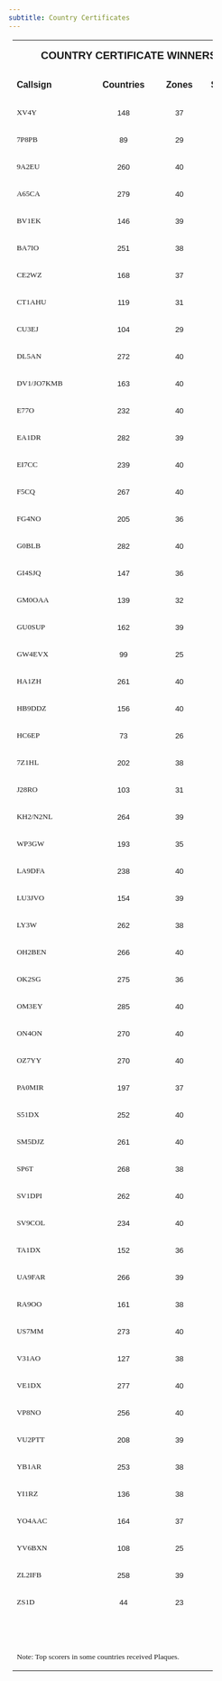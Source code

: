 ```yaml
---
subtitle: Country Certificates
---
```



<table class="MsoNormalTable" border="0" cellspacing="0" cellpadding="0" width="354" style="width: 265.8pt; border-collapse: collapse; margin-left: 5.4pt" id="table1">
	<tr style="height: .25in">
		<td width="354" nowrap colspan="4" style="width:265.8pt;padding:0in 5.4pt 0in 5.4pt;
  height:.25in">
		<p class="MsoNormal" align="center" style="text-align:center"><b>
		<span style="font-size:14.0pt;font-family:Arial">COUNTRY CERTIFICATE
		WINNERS</span></b></td>
	</tr>
	<tr style="height: 15.75pt">
		<td width="123" nowrap valign="bottom" style="width:92.35pt;padding:0in 5.4pt 0in 5.4pt;
  height:15.75pt">
		<p class="MsoNormal"><b><span style="font-family:Arial">Callsign</span></b></td>
		<td width="104" nowrap valign="bottom" style="width:77.9pt;padding:0in 5.4pt 0in 5.4pt;
  height:15.75pt">
		<p class="MsoNormal" align="center" style="text-align:center"><b>
		<span style="font-family:Arial">Countries</span></b></td>
		<td width="66" nowrap valign="bottom" style="width:49.15pt;padding:0in 5.4pt 0in 5.4pt;
  height:15.75pt">
		<p class="MsoNormal" align="center" style="text-align:center"><b>
		<span style="font-family:Arial">Zones</span></b></td>
		<td width="62" nowrap valign="bottom" style="width:46.4pt;padding:0in 5.4pt 0in 5.4pt;
  height:15.75pt">
		<p class="MsoNormal" align="center" style="text-align:center"><b>
		<span style="font-family:Arial">Score</span></b></td>
	</tr>
	<tr style="height: 12.75pt">
		<td width="123" nowrap valign="bottom" style="width:92.35pt;padding:0in 5.4pt 0in 5.4pt;
  height:12.75pt">
		<p class="MsoNormal">
		<span style="font-size: 10.0pt; font-family: Verdana">XV4Y</span></td>
		<td width="104" nowrap valign="bottom" style="width:77.9pt;padding:0in 5.4pt 0in 5.4pt;
  height:12.75pt">
		<p class="MsoNormal" align="center" style="text-align:center">
		<span style="font-size:10.0pt;font-family:Arial">148</span></td>
		<td width="66" nowrap valign="bottom" style="width:49.15pt;padding:0in 5.4pt 0in 5.4pt;
  height:12.75pt">
		<p class="MsoNormal" align="center" style="text-align:center">
		<span style="font-size:10.0pt;font-family:Arial">37</span></td>
		<td width="62" nowrap valign="bottom" style="width:46.4pt;padding:0in 5.4pt 0in 5.4pt;
  height:12.75pt">
		<p class="MsoNormal" align="center" style="text-align:center">
		<span style="font-size:10.0pt;font-family:Arial">185</span></td>
	</tr>
	<tr style="height: 12.75pt">
		<td width="123" nowrap valign="bottom" style="width:92.35pt;padding:0in 5.4pt 0in 5.4pt;
  height:12.75pt">
		<p class="MsoNormal">
		<span style="font-size: 10.0pt; font-family: Verdana">7P8PB</span></td>
		<td width="104" nowrap valign="bottom" style="width:77.9pt;padding:0in 5.4pt 0in 5.4pt;
  height:12.75pt">
		<p class="MsoNormal" align="center" style="text-align:center">
		<span style="font-size:10.0pt;font-family:Arial">89</span></td>
		<td width="66" nowrap valign="bottom" style="width:49.15pt;padding:0in 5.4pt 0in 5.4pt;
  height:12.75pt">
		<p class="MsoNormal" align="center" style="text-align:center">
		<span style="font-size:10.0pt;font-family:Arial">29</span></td>
		<td width="62" nowrap valign="bottom" style="width:46.4pt;padding:0in 5.4pt 0in 5.4pt;
  height:12.75pt">
		<p class="MsoNormal" align="center" style="text-align:center">
		<span style="font-size:10.0pt;font-family:Arial">118</span></td>
	</tr>
	<tr style="height: 12.75pt">
		<td width="123" nowrap valign="bottom" style="width:92.35pt;padding:0in 5.4pt 0in 5.4pt;
  height:12.75pt">
		<p class="MsoNormal">
		<span style="font-size: 10.0pt; font-family: Verdana">9A2EU</span></td>
		<td width="104" nowrap valign="bottom" style="width:77.9pt;padding:0in 5.4pt 0in 5.4pt;
  height:12.75pt">
		<p class="MsoNormal" align="center" style="text-align:center">
		<span style="font-size:10.0pt;font-family:Arial">260</span></td>
		<td width="66" nowrap valign="bottom" style="width:49.15pt;padding:0in 5.4pt 0in 5.4pt;
  height:12.75pt">
		<p class="MsoNormal" align="center" style="text-align:center">
		<span style="font-size:10.0pt;font-family:Arial">40</span></td>
		<td width="62" nowrap valign="bottom" style="width:46.4pt;padding:0in 5.4pt 0in 5.4pt;
  height:12.75pt">
		<p class="MsoNormal" align="center" style="text-align:center">
		<span style="font-size:10.0pt;font-family:Arial">300</span></td>
	</tr>
	<tr style="height: 12.75pt">
		<td width="123" nowrap valign="bottom" style="width:92.35pt;padding:0in 5.4pt 0in 5.4pt;
  height:12.75pt">
		<p class="MsoNormal">
		<span style="font-size: 10.0pt; font-family: Verdana">A65CA</span></td>
		<td width="104" nowrap valign="bottom" style="width:77.9pt;padding:0in 5.4pt 0in 5.4pt;
  height:12.75pt">
		<p class="MsoNormal" align="center" style="text-align:center">
		<span style="font-size:10.0pt;font-family:Arial">279</span></td>
		<td width="66" nowrap valign="bottom" style="width:49.15pt;padding:0in 5.4pt 0in 5.4pt;
  height:12.75pt">
		<p class="MsoNormal" align="center" style="text-align:center">
		<span style="font-size:10.0pt;font-family:Arial">40</span></td>
		<td width="62" nowrap valign="bottom" style="width:46.4pt;padding:0in 5.4pt 0in 5.4pt;
  height:12.75pt">
		<p class="MsoNormal" align="center" style="text-align:center">
		<span style="font-size:10.0pt;font-family:Arial">319</span></td>
	</tr>
	<tr style="height: 12.75pt">
		<td width="123" nowrap valign="bottom" style="width:92.35pt;padding:0in 5.4pt 0in 5.4pt;
  height:12.75pt">
		<p class="MsoNormal">
		<span style="font-size: 10.0pt; font-family: Verdana">BV1EK</span></td>
		<td width="104" nowrap valign="bottom" style="width:77.9pt;padding:0in 5.4pt 0in 5.4pt;
  height:12.75pt">
		<p class="MsoNormal" align="center" style="text-align:center">
		<span style="font-size:10.0pt;font-family:Arial">146</span></td>
		<td width="66" nowrap valign="bottom" style="width:49.15pt;padding:0in 5.4pt 0in 5.4pt;
  height:12.75pt">
		<p class="MsoNormal" align="center" style="text-align:center">
		<span style="font-size:10.0pt;font-family:Arial">39</span></td>
		<td width="62" nowrap valign="bottom" style="width:46.4pt;padding:0in 5.4pt 0in 5.4pt;
  height:12.75pt">
		<p class="MsoNormal" align="center" style="text-align:center">
		<span style="font-size:10.0pt;font-family:Arial">185</span></td>
	</tr>
	<tr style="height: 12.75pt">
		<td width="123" nowrap valign="bottom" style="width:92.35pt;padding:0in 5.4pt 0in 5.4pt;
  height:12.75pt">
		<p class="MsoNormal">
		<span style="font-size: 10.0pt; font-family: Verdana">BA7IO</span></td>
		<td width="104" nowrap valign="bottom" style="width:77.9pt;padding:0in 5.4pt 0in 5.4pt;
  height:12.75pt">
		<p class="MsoNormal" align="center" style="text-align:center">
		<span style="font-size:10.0pt;font-family:Arial">251</span></td>
		<td width="66" nowrap valign="bottom" style="width:49.15pt;padding:0in 5.4pt 0in 5.4pt;
  height:12.75pt">
		<p class="MsoNormal" align="center" style="text-align:center">
		<span style="font-size:10.0pt;font-family:Arial">38</span></td>
		<td width="62" nowrap valign="bottom" style="width:46.4pt;padding:0in 5.4pt 0in 5.4pt;
  height:12.75pt">
		<p class="MsoNormal" align="center" style="text-align:center">
		<span style="font-size:10.0pt;font-family:Arial">289</span></td>
	</tr>
	<tr style="height: 12.75pt">
		<td width="123" nowrap valign="bottom" style="width:92.35pt;padding:0in 5.4pt 0in 5.4pt;
  height:12.75pt">
		<p class="MsoNormal">
		<span style="font-size: 10.0pt; font-family: Verdana">CE2WZ</span></td>
		<td width="104" nowrap valign="bottom" style="width:77.9pt;padding:0in 5.4pt 0in 5.4pt;
  height:12.75pt">
		<p class="MsoNormal" align="center" style="text-align:center">
		<span style="font-size:10.0pt;font-family:Arial">168</span></td>
		<td width="66" nowrap valign="bottom" style="width:49.15pt;padding:0in 5.4pt 0in 5.4pt;
  height:12.75pt">
		<p class="MsoNormal" align="center" style="text-align:center">
		<span style="font-size:10.0pt;font-family:Arial">37</span></td>
		<td width="62" nowrap valign="bottom" style="width:46.4pt;padding:0in 5.4pt 0in 5.4pt;
  height:12.75pt">
		<p class="MsoNormal" align="center" style="text-align:center">
		<span style="font-size:10.0pt;font-family:Arial">205</span></td>
	</tr>
	<tr style="height: 12.75pt">
		<td width="123" nowrap valign="bottom" style="width:92.35pt;padding:0in 5.4pt 0in 5.4pt;
  height:12.75pt">
		<p class="MsoNormal">
		<span style="font-size: 10.0pt; font-family: Verdana">CT1AHU</span></td>
		<td width="104" nowrap valign="bottom" style="width:77.9pt;padding:0in 5.4pt 0in 5.4pt;
  height:12.75pt">
		<p class="MsoNormal" align="center" style="text-align:center">
		<span style="font-size:10.0pt;font-family:Arial">119</span></td>
		<td width="66" nowrap valign="bottom" style="width:49.15pt;padding:0in 5.4pt 0in 5.4pt;
  height:12.75pt">
		<p class="MsoNormal" align="center" style="text-align:center">
		<span style="font-size:10.0pt;font-family:Arial">31</span></td>
		<td width="62" nowrap valign="bottom" style="width:46.4pt;padding:0in 5.4pt 0in 5.4pt;
  height:12.75pt">
		<p class="MsoNormal" align="center" style="text-align:center">
		<span style="font-size:10.0pt;font-family:Arial">150</span></td>
	</tr>
	<tr style="height: 12.75pt">
		<td width="123" nowrap valign="bottom" style="width:92.35pt;padding:0in 5.4pt 0in 5.4pt;
  height:12.75pt">
		<p class="MsoNormal">
		<span style="font-size: 10.0pt; font-family: Verdana">CU3EJ</span></td>
		<td width="104" nowrap valign="bottom" style="width:77.9pt;padding:0in 5.4pt 0in 5.4pt;
  height:12.75pt">
		<p class="MsoNormal" align="center" style="text-align:center">
		<span style="font-size:10.0pt;font-family:Arial">104</span></td>
		<td width="66" nowrap valign="bottom" style="width:49.15pt;padding:0in 5.4pt 0in 5.4pt;
  height:12.75pt">
		<p class="MsoNormal" align="center" style="text-align:center">
		<span style="font-size:10.0pt;font-family:Arial">29</span></td>
		<td width="62" nowrap valign="bottom" style="width:46.4pt;padding:0in 5.4pt 0in 5.4pt;
  height:12.75pt">
		<p class="MsoNormal" align="center" style="text-align:center">
		<span style="font-size:10.0pt;font-family:Arial">133</span></td>
	</tr>
	<tr style="height: 12.75pt">
		<td width="123" nowrap valign="bottom" style="width:92.35pt;padding:0in 5.4pt 0in 5.4pt;
  height:12.75pt">
		<p class="MsoNormal">
		<span style="font-size: 10.0pt; font-family: Verdana">DL5AN</span></td>
		<td width="104" nowrap valign="bottom" style="width:77.9pt;padding:0in 5.4pt 0in 5.4pt;
  height:12.75pt">
		<p class="MsoNormal" align="center" style="text-align:center">
		<span style="font-size:10.0pt;font-family:Arial">272</span></td>
		<td width="66" nowrap valign="bottom" style="width:49.15pt;padding:0in 5.4pt 0in 5.4pt;
  height:12.75pt">
		<p class="MsoNormal" align="center" style="text-align:center">
		<span style="font-size:10.0pt;font-family:Arial">40</span></td>
		<td width="62" nowrap valign="bottom" style="width:46.4pt;padding:0in 5.4pt 0in 5.4pt;
  height:12.75pt">
		<p class="MsoNormal" align="center" style="text-align:center">
		<span style="font-size:10.0pt;font-family:Arial">312</span></td>
	</tr>
	<tr style="height: 12.75pt">
		<td width="123" nowrap valign="bottom" style="width:92.35pt;padding:0in 5.4pt 0in 5.4pt;
  height:12.75pt">
		<p class="MsoNormal">
		<span style="font-size: 10.0pt; font-family: Verdana">DV1/JO7KMB</span></td>
		<td width="104" nowrap valign="bottom" style="width:77.9pt;padding:0in 5.4pt 0in 5.4pt;
  height:12.75pt">
		<p class="MsoNormal" align="center" style="text-align:center">
		<span style="font-size:10.0pt;font-family:Arial">163</span></td>
		<td width="66" nowrap valign="bottom" style="width:49.15pt;padding:0in 5.4pt 0in 5.4pt;
  height:12.75pt">
		<p class="MsoNormal" align="center" style="text-align:center">
		<span style="font-size:10.0pt;font-family:Arial">40</span></td>
		<td width="62" nowrap valign="bottom" style="width:46.4pt;padding:0in 5.4pt 0in 5.4pt;
  height:12.75pt">
		<p class="MsoNormal" align="center" style="text-align:center">
		<span style="font-size:10.0pt;font-family:Arial">203</span></td>
	</tr>
	<tr style="height: 12.75pt">
		<td width="123" nowrap valign="bottom" style="width:92.35pt;padding:0in 5.4pt 0in 5.4pt;
  height:12.75pt">
		<p class="MsoNormal">
		<span style="font-size: 10.0pt; font-family: Verdana">E77O</span></td>
		<td width="104" nowrap valign="bottom" style="width:77.9pt;padding:0in 5.4pt 0in 5.4pt;
  height:12.75pt">
		<p class="MsoNormal" align="center" style="text-align:center">
		<span style="font-size:10.0pt;font-family:Arial">232</span></td>
		<td width="66" nowrap valign="bottom" style="width:49.15pt;padding:0in 5.4pt 0in 5.4pt;
  height:12.75pt">
		<p class="MsoNormal" align="center" style="text-align:center">
		<span style="font-size:10.0pt;font-family:Arial">40</span></td>
		<td width="62" nowrap valign="bottom" style="width:46.4pt;padding:0in 5.4pt 0in 5.4pt;
  height:12.75pt">
		<p class="MsoNormal" align="center" style="text-align:center">
		<span style="font-size:10.0pt;font-family:Arial">272</span></td>
	</tr>
	<tr style="height: 12.75pt">
		<td width="123" nowrap valign="bottom" style="width:92.35pt;padding:0in 5.4pt 0in 5.4pt;
  height:12.75pt">
		<p class="MsoNormal">
		<span style="font-size: 10.0pt; font-family: Verdana">EA1DR</span></td>
		<td width="104" nowrap valign="bottom" style="width:77.9pt;padding:0in 5.4pt 0in 5.4pt;
  height:12.75pt">
		<p class="MsoNormal" align="center" style="text-align:center">
		<span style="font-size:10.0pt;font-family:Arial">282</span></td>
		<td width="66" nowrap valign="bottom" style="width:49.15pt;padding:0in 5.4pt 0in 5.4pt;
  height:12.75pt">
		<p class="MsoNormal" align="center" style="text-align:center">
		<span style="font-size:10.0pt;font-family:Arial">39</span></td>
		<td width="62" nowrap valign="bottom" style="width:46.4pt;padding:0in 5.4pt 0in 5.4pt;
  height:12.75pt">
		<p class="MsoNormal" align="center" style="text-align:center">
		<span style="font-size:10.0pt;font-family:Arial">321</span></td>
	</tr>
	<tr style="height: 12.75pt">
		<td width="123" nowrap valign="bottom" style="width:92.35pt;padding:0in 5.4pt 0in 5.4pt;
  height:12.75pt">
		<p class="MsoNormal">
		<span style="font-size: 10.0pt; font-family: Verdana">EI7CC</span></td>
		<td width="104" nowrap valign="bottom" style="width:77.9pt;padding:0in 5.4pt 0in 5.4pt;
  height:12.75pt">
		<p class="MsoNormal" align="center" style="text-align:center">
		<span style="font-size:10.0pt;font-family:Arial">239</span></td>
		<td width="66" nowrap valign="bottom" style="width:49.15pt;padding:0in 5.4pt 0in 5.4pt;
  height:12.75pt">
		<p class="MsoNormal" align="center" style="text-align:center">
		<span style="font-size:10.0pt;font-family:Arial">40</span></td>
		<td width="62" nowrap valign="bottom" style="width:46.4pt;padding:0in 5.4pt 0in 5.4pt;
  height:12.75pt">
		<p class="MsoNormal" align="center" style="text-align:center">
		<span style="font-size:10.0pt;font-family:Arial">279</span></td>
	</tr>
	<tr style="height: 12.75pt">
		<td width="123" nowrap valign="bottom" style="width:92.35pt;padding:0in 5.4pt 0in 5.4pt;
  height:12.75pt">
		<p class="MsoNormal">
		<span style="font-size: 10.0pt; font-family: Verdana">F5CQ</span></td>
		<td width="104" nowrap valign="bottom" style="width:77.9pt;padding:0in 5.4pt 0in 5.4pt;
  height:12.75pt">
		<p class="MsoNormal" align="center" style="text-align:center">
		<span style="font-size:10.0pt;font-family:Arial">267</span></td>
		<td width="66" nowrap valign="bottom" style="width:49.15pt;padding:0in 5.4pt 0in 5.4pt;
  height:12.75pt">
		<p class="MsoNormal" align="center" style="text-align:center">
		<span style="font-size:10.0pt;font-family:Arial">40</span></td>
		<td width="62" nowrap valign="bottom" style="width:46.4pt;padding:0in 5.4pt 0in 5.4pt;
  height:12.75pt">
		<p class="MsoNormal" align="center" style="text-align:center">
		<span style="font-size:10.0pt;font-family:Arial">307</span></td>
	</tr>
	<tr style="height: 12.75pt">
		<td width="123" nowrap valign="bottom" style="width:92.35pt;padding:0in 5.4pt 0in 5.4pt;
  height:12.75pt">
		<p class="MsoNormal">
		<span style="font-size: 10.0pt; font-family: Verdana">FG4NO</span></td>
		<td width="104" nowrap valign="bottom" style="width:77.9pt;padding:0in 5.4pt 0in 5.4pt;
  height:12.75pt">
		<p class="MsoNormal" align="center" style="text-align:center">
		<span style="font-size:10.0pt;font-family:Arial">205</span></td>
		<td width="66" nowrap valign="bottom" style="width:49.15pt;padding:0in 5.4pt 0in 5.4pt;
  height:12.75pt">
		<p class="MsoNormal" align="center" style="text-align:center">
		<span style="font-size:10.0pt;font-family:Arial">36</span></td>
		<td width="62" nowrap valign="bottom" style="width:46.4pt;padding:0in 5.4pt 0in 5.4pt;
  height:12.75pt">
		<p class="MsoNormal" align="center" style="text-align:center">
		<span style="font-size:10.0pt;font-family:Arial">241</span></td>
	</tr>
	<tr style="height: 12.75pt">
		<td width="123" nowrap valign="bottom" style="width:92.35pt;padding:0in 5.4pt 0in 5.4pt;
  height:12.75pt">
		<p class="MsoNormal">
		<span style="font-size: 10.0pt; font-family: Verdana">G0BLB</span></td>
		<td width="104" nowrap valign="bottom" style="width:77.9pt;padding:0in 5.4pt 0in 5.4pt;
  height:12.75pt">
		<p class="MsoNormal" align="center" style="text-align:center">
		<span style="font-size:10.0pt;font-family:Arial">282</span></td>
		<td width="66" nowrap valign="bottom" style="width:49.15pt;padding:0in 5.4pt 0in 5.4pt;
  height:12.75pt">
		<p class="MsoNormal" align="center" style="text-align:center">
		<span style="font-size:10.0pt;font-family:Arial">40</span></td>
		<td width="62" nowrap valign="bottom" style="width:46.4pt;padding:0in 5.4pt 0in 5.4pt;
  height:12.75pt">
		<p class="MsoNormal" align="center" style="text-align:center">
		<span style="font-size:10.0pt;font-family:Arial">322</span></td>
	</tr>
	<tr style="height: 12.75pt">
		<td width="123" nowrap valign="bottom" style="width:92.35pt;padding:0in 5.4pt 0in 5.4pt;
  height:12.75pt">
		<p class="MsoNormal">
		<span style="font-size: 10.0pt; font-family: Verdana">GI4SJQ</span></td>
		<td width="104" nowrap valign="bottom" style="width:77.9pt;padding:0in 5.4pt 0in 5.4pt;
  height:12.75pt">
		<p class="MsoNormal" align="center" style="text-align:center">
		<span style="font-size:10.0pt;font-family:Arial">147</span></td>
		<td width="66" nowrap valign="bottom" style="width:49.15pt;padding:0in 5.4pt 0in 5.4pt;
  height:12.75pt">
		<p class="MsoNormal" align="center" style="text-align:center">
		<span style="font-size:10.0pt;font-family:Arial">36</span></td>
		<td width="62" nowrap valign="bottom" style="width:46.4pt;padding:0in 5.4pt 0in 5.4pt;
  height:12.75pt">
		<p class="MsoNormal" align="center" style="text-align:center">
		<span style="font-size:10.0pt;font-family:Arial">183</span></td>
	</tr>
	<tr style="height: 12.75pt">
		<td width="123" nowrap valign="bottom" style="width:92.35pt;padding:0in 5.4pt 0in 5.4pt;
  height:12.75pt">
		<p class="MsoNormal">
		<span style="font-size: 10.0pt; font-family: Verdana">GM0OAA</span></td>
		<td width="104" nowrap valign="bottom" style="width:77.9pt;padding:0in 5.4pt 0in 5.4pt;
  height:12.75pt">
		<p class="MsoNormal" align="center" style="text-align:center">
		<span style="font-size:10.0pt;font-family:Arial">139</span></td>
		<td width="66" nowrap valign="bottom" style="width:49.15pt;padding:0in 5.4pt 0in 5.4pt;
  height:12.75pt">
		<p class="MsoNormal" align="center" style="text-align:center">
		<span style="font-size:10.0pt;font-family:Arial">32</span></td>
		<td width="62" nowrap valign="bottom" style="width:46.4pt;padding:0in 5.4pt 0in 5.4pt;
  height:12.75pt">
		<p class="MsoNormal" align="center" style="text-align:center">
		<span style="font-size:10.0pt;font-family:Arial">171</span></td>
	</tr>
	<tr style="height: 12.75pt">
		<td width="123" nowrap valign="bottom" style="width:92.35pt;padding:0in 5.4pt 0in 5.4pt;
  height:12.75pt">
		<p class="MsoNormal">
		<span style="font-size: 10.0pt; font-family: Verdana">GU0SUP</span></td>
		<td width="104" nowrap valign="bottom" style="width:77.9pt;padding:0in 5.4pt 0in 5.4pt;
  height:12.75pt">
		<p class="MsoNormal" align="center" style="text-align:center">
		<span style="font-size:10.0pt;font-family:Arial">162</span></td>
		<td width="66" nowrap valign="bottom" style="width:49.15pt;padding:0in 5.4pt 0in 5.4pt;
  height:12.75pt">
		<p class="MsoNormal" align="center" style="text-align:center">
		<span style="font-size:10.0pt;font-family:Arial">39</span></td>
		<td width="62" nowrap valign="bottom" style="width:46.4pt;padding:0in 5.4pt 0in 5.4pt;
  height:12.75pt">
		<p class="MsoNormal" align="center" style="text-align:center">
		<span style="font-size:10.0pt;font-family:Arial">201</span></td>
	</tr>
	<tr style="height: 12.75pt">
		<td width="123" nowrap valign="bottom" style="width:92.35pt;padding:0in 5.4pt 0in 5.4pt;
  height:12.75pt">
		<p class="MsoNormal">
		<span style="font-size: 10.0pt; font-family: Verdana">GW4EVX</span></td>
		<td width="104" nowrap valign="bottom" style="width:77.9pt;padding:0in 5.4pt 0in 5.4pt;
  height:12.75pt">
		<p class="MsoNormal" align="center" style="text-align:center">
		<span style="font-size:10.0pt;font-family:Arial">99</span></td>
		<td width="66" nowrap valign="bottom" style="width:49.15pt;padding:0in 5.4pt 0in 5.4pt;
  height:12.75pt">
		<p class="MsoNormal" align="center" style="text-align:center">
		<span style="font-size:10.0pt;font-family:Arial">25</span></td>
		<td width="62" nowrap valign="bottom" style="width:46.4pt;padding:0in 5.4pt 0in 5.4pt;
  height:12.75pt">
		<p class="MsoNormal" align="center" style="text-align:center">
		<span style="font-size:10.0pt;font-family:Arial">124</span></td>
	</tr>
	<tr style="height: 12.75pt">
		<td width="123" nowrap valign="bottom" style="width:92.35pt;padding:0in 5.4pt 0in 5.4pt;
  height:12.75pt">
		<p class="MsoNormal">
		<span style="font-size: 10.0pt; font-family: Verdana">HA1ZH</span></td>
		<td width="104" nowrap valign="bottom" style="width:77.9pt;padding:0in 5.4pt 0in 5.4pt;
  height:12.75pt">
		<p class="MsoNormal" align="center" style="text-align:center">
		<span style="font-size:10.0pt;font-family:Arial">261</span></td>
		<td width="66" nowrap valign="bottom" style="width:49.15pt;padding:0in 5.4pt 0in 5.4pt;
  height:12.75pt">
		<p class="MsoNormal" align="center" style="text-align:center">
		<span style="font-size:10.0pt;font-family:Arial">40</span></td>
		<td width="62" nowrap valign="bottom" style="width:46.4pt;padding:0in 5.4pt 0in 5.4pt;
  height:12.75pt">
		<p class="MsoNormal" align="center" style="text-align:center">
		<span style="font-size:10.0pt;font-family:Arial">301</span></td>
	</tr>
	<tr style="height: 12.75pt">
		<td width="123" nowrap valign="bottom" style="width:92.35pt;padding:0in 5.4pt 0in 5.4pt;
  height:12.75pt">
		<p class="MsoNormal">
		<span style="font-size: 10.0pt; font-family: Verdana">HB9DDZ</span></td>
		<td width="104" nowrap valign="bottom" style="width:77.9pt;padding:0in 5.4pt 0in 5.4pt;
  height:12.75pt">
		<p class="MsoNormal" align="center" style="text-align:center">
		<span style="font-size:10.0pt;font-family:Arial">156</span></td>
		<td width="66" nowrap valign="bottom" style="width:49.15pt;padding:0in 5.4pt 0in 5.4pt;
  height:12.75pt">
		<p class="MsoNormal" align="center" style="text-align:center">
		<span style="font-size:10.0pt;font-family:Arial">40</span></td>
		<td width="62" nowrap valign="bottom" style="width:46.4pt;padding:0in 5.4pt 0in 5.4pt;
  height:12.75pt">
		<p class="MsoNormal" align="center" style="text-align:center">
		<span style="font-size:10.0pt;font-family:Arial">196</span></td>
	</tr>
	<tr style="height: 12.75pt">
		<td width="123" nowrap valign="bottom" style="width:92.35pt;padding:0in 5.4pt 0in 5.4pt;
  height:12.75pt">
		<p class="MsoNormal">
		<span style="font-size: 10.0pt; font-family: Verdana">HC6EP</span></td>
		<td width="104" nowrap valign="bottom" style="width:77.9pt;padding:0in 5.4pt 0in 5.4pt;
  height:12.75pt">
		<p class="MsoNormal" align="center" style="text-align:center">
		<span style="font-size:10.0pt;font-family:Arial">73</span></td>
		<td width="66" nowrap valign="bottom" style="width:49.15pt;padding:0in 5.4pt 0in 5.4pt;
  height:12.75pt">
		<p class="MsoNormal" align="center" style="text-align:center">
		<span style="font-size:10.0pt;font-family:Arial">26</span></td>
		<td width="62" nowrap valign="bottom" style="width:46.4pt;padding:0in 5.4pt 0in 5.4pt;
  height:12.75pt">
		<p class="MsoNormal" align="center" style="text-align:center">
		<span style="font-size:10.0pt;font-family:Arial">99</span></td>
	</tr>
	<tr style="height: 12.75pt">
		<td width="123" nowrap valign="bottom" style="width:92.35pt;padding:0in 5.4pt 0in 5.4pt;
  height:12.75pt">
		<p class="MsoNormal">
		<span style="font-size: 10.0pt; font-family: Verdana">7Z1HL</span></td>
		<td width="104" nowrap valign="bottom" style="width:77.9pt;padding:0in 5.4pt 0in 5.4pt;
  height:12.75pt">
		<p class="MsoNormal" align="center" style="text-align:center">
		<span style="font-size:10.0pt;font-family:Arial">202</span></td>
		<td width="66" nowrap valign="bottom" style="width:49.15pt;padding:0in 5.4pt 0in 5.4pt;
  height:12.75pt">
		<p class="MsoNormal" align="center" style="text-align:center">
		<span style="font-size:10.0pt;font-family:Arial">38</span></td>
		<td width="62" nowrap valign="bottom" style="width:46.4pt;padding:0in 5.4pt 0in 5.4pt;
  height:12.75pt">
		<p class="MsoNormal" align="center" style="text-align:center">
		<span style="font-size:10.0pt;font-family:Arial">240</span></td>
	</tr>
	<tr style="height: 12.75pt">
		<td width="123" nowrap valign="bottom" style="width:92.35pt;padding:0in 5.4pt 0in 5.4pt;
  height:12.75pt">
		<p class="MsoNormal">
		<span style="font-size: 10.0pt; font-family: Verdana">J28RO</span></td>
		<td width="104" nowrap valign="bottom" style="width:77.9pt;padding:0in 5.4pt 0in 5.4pt;
  height:12.75pt">
		<p class="MsoNormal" align="center" style="text-align:center">
		<span style="font-size:10.0pt;font-family:Arial">103</span></td>
		<td width="66" nowrap valign="bottom" style="width:49.15pt;padding:0in 5.4pt 0in 5.4pt;
  height:12.75pt">
		<p class="MsoNormal" align="center" style="text-align:center">
		<span style="font-size:10.0pt;font-family:Arial">31</span></td>
		<td width="62" nowrap valign="bottom" style="width:46.4pt;padding:0in 5.4pt 0in 5.4pt;
  height:12.75pt">
		<p class="MsoNormal" align="center" style="text-align:center">
		<span style="font-size:10.0pt;font-family:Arial">134</span></td>
	</tr>
	<tr style="height: 12.75pt">
		<td width="123" nowrap valign="bottom" style="width:92.35pt;padding:0in 5.4pt 0in 5.4pt;
  height:12.75pt">
		<p class="MsoNormal">
		<span style="font-size: 10.0pt; font-family: Verdana">KH2/N2NL</span></td>
		<td width="104" nowrap valign="bottom" style="width:77.9pt;padding:0in 5.4pt 0in 5.4pt;
  height:12.75pt">
		<p class="MsoNormal" align="center" style="text-align:center">
		<span style="font-size:10.0pt;font-family:Arial">264</span></td>
		<td width="66" nowrap valign="bottom" style="width:49.15pt;padding:0in 5.4pt 0in 5.4pt;
  height:12.75pt">
		<p class="MsoNormal" align="center" style="text-align:center">
		<span style="font-size:10.0pt;font-family:Arial">39</span></td>
		<td width="62" nowrap valign="bottom" style="width:46.4pt;padding:0in 5.4pt 0in 5.4pt;
  height:12.75pt">
		<p class="MsoNormal" align="center" style="text-align:center">
		<span style="font-size:10.0pt;font-family:Arial">303</span></td>
	</tr>
	<tr style="height: 12.75pt">
		<td width="123" nowrap valign="bottom" style="width:92.35pt;padding:0in 5.4pt 0in 5.4pt;
  height:12.75pt">
		<p class="MsoNormal">
		<span style="font-size: 10.0pt; font-family: Verdana">WP3GW</span></td>
		<td width="104" nowrap valign="bottom" style="width:77.9pt;padding:0in 5.4pt 0in 5.4pt;
  height:12.75pt">
		<p class="MsoNormal" align="center" style="text-align:center">
		<span style="font-size:10.0pt;font-family:Arial">193</span></td>
		<td width="66" nowrap valign="bottom" style="width:49.15pt;padding:0in 5.4pt 0in 5.4pt;
  height:12.75pt">
		<p class="MsoNormal" align="center" style="text-align:center">
		<span style="font-size:10.0pt;font-family:Arial">35</span></td>
		<td width="62" nowrap valign="bottom" style="width:46.4pt;padding:0in 5.4pt 0in 5.4pt;
  height:12.75pt">
		<p class="MsoNormal" align="center" style="text-align:center">
		<span style="font-size:10.0pt;font-family:Arial">228</span></td>
	</tr>
	<tr style="height: 12.75pt">
		<td width="123" nowrap valign="bottom" style="width:92.35pt;padding:0in 5.4pt 0in 5.4pt;
  height:12.75pt">
		<p class="MsoNormal">
		<span style="font-size: 10.0pt; font-family: Verdana">LA9DFA</span></td>
		<td width="104" nowrap valign="bottom" style="width:77.9pt;padding:0in 5.4pt 0in 5.4pt;
  height:12.75pt">
		<p class="MsoNormal" align="center" style="text-align:center">
		<span style="font-size:10.0pt;font-family:Arial">238</span></td>
		<td width="66" nowrap valign="bottom" style="width:49.15pt;padding:0in 5.4pt 0in 5.4pt;
  height:12.75pt">
		<p class="MsoNormal" align="center" style="text-align:center">
		<span style="font-size:10.0pt;font-family:Arial">40</span></td>
		<td width="62" nowrap valign="bottom" style="width:46.4pt;padding:0in 5.4pt 0in 5.4pt;
  height:12.75pt">
		<p class="MsoNormal" align="center" style="text-align:center">
		<span style="font-size:10.0pt;font-family:Arial">278</span></td>
	</tr>
	<tr style="height: 12.75pt">
		<td width="123" nowrap valign="bottom" style="width:92.35pt;padding:0in 5.4pt 0in 5.4pt;
  height:12.75pt">
		<p class="MsoNormal">
		<span style="font-size: 10.0pt; font-family: Verdana">LU3JVO</span></td>
		<td width="104" nowrap valign="bottom" style="width:77.9pt;padding:0in 5.4pt 0in 5.4pt;
  height:12.75pt">
		<p class="MsoNormal" align="center" style="text-align:center">
		<span style="font-size:10.0pt;font-family:Arial">154</span></td>
		<td width="66" nowrap valign="bottom" style="width:49.15pt;padding:0in 5.4pt 0in 5.4pt;
  height:12.75pt">
		<p class="MsoNormal" align="center" style="text-align:center">
		<span style="font-size:10.0pt;font-family:Arial">39</span></td>
		<td width="62" nowrap valign="bottom" style="width:46.4pt;padding:0in 5.4pt 0in 5.4pt;
  height:12.75pt">
		<p class="MsoNormal" align="center" style="text-align:center">
		<span style="font-size:10.0pt;font-family:Arial">193</span></td>
	</tr>
	<tr style="height: 12.75pt">
		<td width="123" nowrap valign="bottom" style="width:92.35pt;padding:0in 5.4pt 0in 5.4pt;
  height:12.75pt">
		<p class="MsoNormal">
		<span style="font-size: 10.0pt; font-family: Verdana">LY3W</span></td>
		<td width="104" nowrap valign="bottom" style="width:77.9pt;padding:0in 5.4pt 0in 5.4pt;
  height:12.75pt">
		<p class="MsoNormal" align="center" style="text-align:center">
		<span style="font-size:10.0pt;font-family:Arial">262</span></td>
		<td width="66" nowrap valign="bottom" style="width:49.15pt;padding:0in 5.4pt 0in 5.4pt;
  height:12.75pt">
		<p class="MsoNormal" align="center" style="text-align:center">
		<span style="font-size:10.0pt;font-family:Arial">38</span></td>
		<td width="62" nowrap valign="bottom" style="width:46.4pt;padding:0in 5.4pt 0in 5.4pt;
  height:12.75pt">
		<p class="MsoNormal" align="center" style="text-align:center">
		<span style="font-size:10.0pt;font-family:Arial">300</span></td>
	</tr>
	<tr style="height: 12.75pt">
		<td width="123" nowrap valign="bottom" style="width:92.35pt;padding:0in 5.4pt 0in 5.4pt;
  height:12.75pt">
		<p class="MsoNormal">
		<span style="font-size: 10.0pt; font-family: Verdana">OH2BEN</span></td>
		<td width="104" nowrap valign="bottom" style="width:77.9pt;padding:0in 5.4pt 0in 5.4pt;
  height:12.75pt">
		<p class="MsoNormal" align="center" style="text-align:center">
		<span style="font-size:10.0pt;font-family:Arial">266</span></td>
		<td width="66" nowrap valign="bottom" style="width:49.15pt;padding:0in 5.4pt 0in 5.4pt;
  height:12.75pt">
		<p class="MsoNormal" align="center" style="text-align:center">
		<span style="font-size:10.0pt;font-family:Arial">40</span></td>
		<td width="62" nowrap valign="bottom" style="width:46.4pt;padding:0in 5.4pt 0in 5.4pt;
  height:12.75pt">
		<p class="MsoNormal" align="center" style="text-align:center">
		<span style="font-size:10.0pt;font-family:Arial">306</span></td>
	</tr>
	<tr style="height: 12.75pt">
		<td width="123" nowrap valign="bottom" style="width:92.35pt;padding:0in 5.4pt 0in 5.4pt;
  height:12.75pt">
		<p class="MsoNormal">
		<span style="font-size: 10.0pt; font-family: Verdana">OK2SG</span></td>
		<td width="104" nowrap valign="bottom" style="width:77.9pt;padding:0in 5.4pt 0in 5.4pt;
  height:12.75pt">
		<p class="MsoNormal" align="center" style="text-align:center">
		<span style="font-size:10.0pt;font-family:Arial">275</span></td>
		<td width="66" nowrap valign="bottom" style="width:49.15pt;padding:0in 5.4pt 0in 5.4pt;
  height:12.75pt">
		<p class="MsoNormal" align="center" style="text-align:center">
		<span style="font-size:10.0pt;font-family:Arial">36</span></td>
		<td width="62" nowrap valign="bottom" style="width:46.4pt;padding:0in 5.4pt 0in 5.4pt;
  height:12.75pt">
		<p class="MsoNormal" align="center" style="text-align:center">
		<span style="font-size:10.0pt;font-family:Arial">311</span></td>
	</tr>
	<tr style="height: 12.75pt">
		<td width="123" nowrap valign="bottom" style="width:92.35pt;padding:0in 5.4pt 0in 5.4pt;
  height:12.75pt">
		<p class="MsoNormal">
		<span style="font-size: 10.0pt; font-family: Verdana">OM3EY</span></td>
		<td width="104" nowrap valign="bottom" style="width:77.9pt;padding:0in 5.4pt 0in 5.4pt;
  height:12.75pt">
		<p class="MsoNormal" align="center" style="text-align:center">
		<span style="font-size:10.0pt;font-family:Arial">285</span></td>
		<td width="66" nowrap valign="bottom" style="width:49.15pt;padding:0in 5.4pt 0in 5.4pt;
  height:12.75pt">
		<p class="MsoNormal" align="center" style="text-align:center">
		<span style="font-size:10.0pt;font-family:Arial">40</span></td>
		<td width="62" nowrap valign="bottom" style="width:46.4pt;padding:0in 5.4pt 0in 5.4pt;
  height:12.75pt">
		<p class="MsoNormal" align="center" style="text-align:center">
		<span style="font-size:10.0pt;font-family:Arial">325</span></td>
	</tr>
	<tr style="height: 12.75pt">
		<td width="123" nowrap valign="bottom" style="width:92.35pt;padding:0in 5.4pt 0in 5.4pt;
  height:12.75pt">
		<p class="MsoNormal">
		<span style="font-size: 10.0pt; font-family: Verdana">ON4ON</span></td>
		<td width="104" nowrap valign="bottom" style="width:77.9pt;padding:0in 5.4pt 0in 5.4pt;
  height:12.75pt">
		<p class="MsoNormal" align="center" style="text-align:center">
		<span style="font-size:10.0pt;font-family:Arial">270</span></td>
		<td width="66" nowrap valign="bottom" style="width:49.15pt;padding:0in 5.4pt 0in 5.4pt;
  height:12.75pt">
		<p class="MsoNormal" align="center" style="text-align:center">
		<span style="font-size:10.0pt;font-family:Arial">40</span></td>
		<td width="62" nowrap valign="bottom" style="width:46.4pt;padding:0in 5.4pt 0in 5.4pt;
  height:12.75pt">
		<p class="MsoNormal" align="center" style="text-align:center">
		<span style="font-size:10.0pt;font-family:Arial">310</span></td>
	</tr>
	<tr style="height: 12.75pt">
		<td width="123" nowrap valign="bottom" style="width:92.35pt;padding:0in 5.4pt 0in 5.4pt;
  height:12.75pt">
		<p class="MsoNormal">
		<span style="font-size: 10.0pt; font-family: Verdana">OZ7YY</span></td>
		<td width="104" nowrap valign="bottom" style="width:77.9pt;padding:0in 5.4pt 0in 5.4pt;
  height:12.75pt">
		<p class="MsoNormal" align="center" style="text-align:center">
		<span style="font-size:10.0pt;font-family:Arial">270</span></td>
		<td width="66" nowrap valign="bottom" style="width:49.15pt;padding:0in 5.4pt 0in 5.4pt;
  height:12.75pt">
		<p class="MsoNormal" align="center" style="text-align:center">
		<span style="font-size:10.0pt;font-family:Arial">40</span></td>
		<td width="62" nowrap valign="bottom" style="width:46.4pt;padding:0in 5.4pt 0in 5.4pt;
  height:12.75pt">
		<p class="MsoNormal" align="center" style="text-align:center">
		<span style="font-size:10.0pt;font-family:Arial">310</span></td>
	</tr>
	<tr style="height: 12.75pt">
		<td width="123" nowrap valign="bottom" style="width:92.35pt;padding:0in 5.4pt 0in 5.4pt;
  height:12.75pt">
		<p class="MsoNormal">
		<span style="font-size: 10.0pt; font-family: Verdana">PA0MIR</span></td>
		<td width="104" nowrap valign="bottom" style="width:77.9pt;padding:0in 5.4pt 0in 5.4pt;
  height:12.75pt">
		<p class="MsoNormal" align="center" style="text-align:center">
		<span style="font-size:10.0pt;font-family:Arial">197</span></td>
		<td width="66" nowrap valign="bottom" style="width:49.15pt;padding:0in 5.4pt 0in 5.4pt;
  height:12.75pt">
		<p class="MsoNormal" align="center" style="text-align:center">
		<span style="font-size:10.0pt;font-family:Arial">37</span></td>
		<td width="62" nowrap valign="bottom" style="width:46.4pt;padding:0in 5.4pt 0in 5.4pt;
  height:12.75pt">
		<p class="MsoNormal" align="center" style="text-align:center">
		<span style="font-size:10.0pt;font-family:Arial">234</span></td>
	</tr>
	<tr style="height: 12.75pt">
		<td width="123" nowrap valign="bottom" style="width:92.35pt;padding:0in 5.4pt 0in 5.4pt;
  height:12.75pt">
		<p class="MsoNormal">
		<span style="font-size: 10.0pt; font-family: Verdana">S51DX</span></td>
		<td width="104" nowrap valign="bottom" style="width:77.9pt;padding:0in 5.4pt 0in 5.4pt;
  height:12.75pt">
		<p class="MsoNormal" align="center" style="text-align:center">
		<span style="font-size:10.0pt;font-family:Arial">252</span></td>
		<td width="66" nowrap valign="bottom" style="width:49.15pt;padding:0in 5.4pt 0in 5.4pt;
  height:12.75pt">
		<p class="MsoNormal" align="center" style="text-align:center">
		<span style="font-size:10.0pt;font-family:Arial">40</span></td>
		<td width="62" nowrap valign="bottom" style="width:46.4pt;padding:0in 5.4pt 0in 5.4pt;
  height:12.75pt">
		<p class="MsoNormal" align="center" style="text-align:center">
		<span style="font-size:10.0pt;font-family:Arial">292</span></td>
	</tr>
	<tr style="height: 12.75pt">
		<td width="123" nowrap valign="bottom" style="width:92.35pt;padding:0in 5.4pt 0in 5.4pt;
  height:12.75pt">
		<p class="MsoNormal">
		<span style="font-size: 10.0pt; font-family: Verdana">SM5DJZ</span></td>
		<td width="104" nowrap valign="bottom" style="width:77.9pt;padding:0in 5.4pt 0in 5.4pt;
  height:12.75pt">
		<p class="MsoNormal" align="center" style="text-align:center">
		<span style="font-size:10.0pt;font-family:Arial">261</span></td>
		<td width="66" nowrap valign="bottom" style="width:49.15pt;padding:0in 5.4pt 0in 5.4pt;
  height:12.75pt">
		<p class="MsoNormal" align="center" style="text-align:center">
		<span style="font-size:10.0pt;font-family:Arial">40</span></td>
		<td width="62" nowrap valign="bottom" style="width:46.4pt;padding:0in 5.4pt 0in 5.4pt;
  height:12.75pt">
		<p class="MsoNormal" align="center" style="text-align:center">
		<span style="font-size:10.0pt;font-family:Arial">301</span></td>
	</tr>
	<tr style="height: 12.75pt">
		<td width="123" nowrap valign="bottom" style="width:92.35pt;padding:0in 5.4pt 0in 5.4pt;
  height:12.75pt">
		<p class="MsoNormal">
		<span style="font-size: 10.0pt; font-family: Verdana">SP6T</span></td>
		<td width="104" nowrap valign="bottom" style="width:77.9pt;padding:0in 5.4pt 0in 5.4pt;
  height:12.75pt">
		<p class="MsoNormal" align="center" style="text-align:center">
		<span style="font-size:10.0pt;font-family:Arial">268</span></td>
		<td width="66" nowrap valign="bottom" style="width:49.15pt;padding:0in 5.4pt 0in 5.4pt;
  height:12.75pt">
		<p class="MsoNormal" align="center" style="text-align:center">
		<span style="font-size:10.0pt;font-family:Arial">38</span></td>
		<td width="62" nowrap valign="bottom" style="width:46.4pt;padding:0in 5.4pt 0in 5.4pt;
  height:12.75pt">
		<p class="MsoNormal" align="center" style="text-align:center">
		<span style="font-size:10.0pt;font-family:Arial">306</span></td>
	</tr>
	<tr style="height: 12.75pt">
		<td width="123" nowrap valign="bottom" style="width:92.35pt;padding:0in 5.4pt 0in 5.4pt;
  height:12.75pt">
		<p class="MsoNormal">
		<span style="font-size: 10.0pt; font-family: Verdana">SV1DPI</span></td>
		<td width="104" nowrap valign="bottom" style="width:77.9pt;padding:0in 5.4pt 0in 5.4pt;
  height:12.75pt">
		<p class="MsoNormal" align="center" style="text-align:center">
		<span style="font-size:10.0pt;font-family:Arial">262</span></td>
		<td width="66" nowrap valign="bottom" style="width:49.15pt;padding:0in 5.4pt 0in 5.4pt;
  height:12.75pt">
		<p class="MsoNormal" align="center" style="text-align:center">
		<span style="font-size:10.0pt;font-family:Arial">40</span></td>
		<td width="62" nowrap valign="bottom" style="width:46.4pt;padding:0in 5.4pt 0in 5.4pt;
  height:12.75pt">
		<p class="MsoNormal" align="center" style="text-align:center">
		<span style="font-size:10.0pt;font-family:Arial">302</span></td>
	</tr>
	<tr style="height: 12.75pt">
		<td width="123" nowrap valign="bottom" style="width:92.35pt;padding:0in 5.4pt 0in 5.4pt;
  height:12.75pt">
		<p class="MsoNormal">
		<span style="font-size: 10.0pt; font-family: Verdana">SV9COL</span></td>
		<td width="104" nowrap valign="bottom" style="width:77.9pt;padding:0in 5.4pt 0in 5.4pt;
  height:12.75pt">
		<p class="MsoNormal" align="center" style="text-align:center">
		<span style="font-size:10.0pt;font-family:Arial">234</span></td>
		<td width="66" nowrap valign="bottom" style="width:49.15pt;padding:0in 5.4pt 0in 5.4pt;
  height:12.75pt">
		<p class="MsoNormal" align="center" style="text-align:center">
		<span style="font-size:10.0pt;font-family:Arial">40</span></td>
		<td width="62" nowrap valign="bottom" style="width:46.4pt;padding:0in 5.4pt 0in 5.4pt;
  height:12.75pt">
		<p class="MsoNormal" align="center" style="text-align:center">
		<span style="font-size:10.0pt;font-family:Arial">274</span></td>
	</tr>
	<tr style="height: 12.75pt">
		<td width="123" nowrap valign="bottom" style="width:92.35pt;padding:0in 5.4pt 0in 5.4pt;
  height:12.75pt">
		<p class="MsoNormal">
		<span style="font-size: 10.0pt; font-family: Verdana">TA1DX</span></td>
		<td width="104" nowrap valign="bottom" style="width:77.9pt;padding:0in 5.4pt 0in 5.4pt;
  height:12.75pt">
		<p class="MsoNormal" align="center" style="text-align:center">
		<span style="font-size:10.0pt;font-family:Arial">152</span></td>
		<td width="66" nowrap valign="bottom" style="width:49.15pt;padding:0in 5.4pt 0in 5.4pt;
  height:12.75pt">
		<p class="MsoNormal" align="center" style="text-align:center">
		<span style="font-size:10.0pt;font-family:Arial">36</span></td>
		<td width="62" nowrap valign="bottom" style="width:46.4pt;padding:0in 5.4pt 0in 5.4pt;
  height:12.75pt">
		<p class="MsoNormal" align="center" style="text-align:center">
		<span style="font-size:10.0pt;font-family:Arial">188</span></td>
	</tr>
	<tr style="height: 12.75pt">
		<td width="123" nowrap valign="bottom" style="width:92.35pt;padding:0in 5.4pt 0in 5.4pt;
  height:12.75pt">
		<p class="MsoNormal">
		<span style="font-size: 10.0pt; font-family: Verdana">UA9FAR</span></td>
		<td width="104" nowrap valign="bottom" style="width:77.9pt;padding:0in 5.4pt 0in 5.4pt;
  height:12.75pt">
		<p class="MsoNormal" align="center" style="text-align:center">
		<span style="font-size:10.0pt;font-family:Arial">266</span></td>
		<td width="66" nowrap valign="bottom" style="width:49.15pt;padding:0in 5.4pt 0in 5.4pt;
  height:12.75pt">
		<p class="MsoNormal" align="center" style="text-align:center">
		<span style="font-size:10.0pt;font-family:Arial">39</span></td>
		<td width="62" nowrap valign="bottom" style="width:46.4pt;padding:0in 5.4pt 0in 5.4pt;
  height:12.75pt">
		<p class="MsoNormal" align="center" style="text-align:center">
		<span style="font-size:10.0pt;font-family:Arial">305</span></td>
	</tr>
	<tr style="height: 12.75pt">
		<td width="123" nowrap valign="bottom" style="width:92.35pt;padding:0in 5.4pt 0in 5.4pt;
  height:12.75pt">
		<p class="MsoNormal">
		<span style="font-size: 10.0pt; font-family: Verdana">RA9OO</span></td>
		<td width="104" nowrap valign="bottom" style="width:77.9pt;padding:0in 5.4pt 0in 5.4pt;
  height:12.75pt">
		<p class="MsoNormal" align="center" style="text-align:center">
		<span style="font-size:10.0pt;font-family:Arial">161</span></td>
		<td width="66" nowrap valign="bottom" style="width:49.15pt;padding:0in 5.4pt 0in 5.4pt;
  height:12.75pt">
		<p class="MsoNormal" align="center" style="text-align:center">
		<span style="font-size:10.0pt;font-family:Arial">38</span></td>
		<td width="62" nowrap valign="bottom" style="width:46.4pt;padding:0in 5.4pt 0in 5.4pt;
  height:12.75pt">
		<p class="MsoNormal" align="center" style="text-align:center">
		<span style="font-size:10.0pt;font-family:Arial">199</span></td>
	</tr>
	<tr style="height: 12.75pt">
		<td width="123" nowrap valign="bottom" style="width:92.35pt;padding:0in 5.4pt 0in 5.4pt;
  height:12.75pt">
		<p class="MsoNormal">
		<span style="font-size: 10.0pt; font-family: Verdana">US7MM</span></td>
		<td width="104" nowrap valign="bottom" style="width:77.9pt;padding:0in 5.4pt 0in 5.4pt;
  height:12.75pt">
		<p class="MsoNormal" align="center" style="text-align:center">
		<span style="font-size:10.0pt;font-family:Arial">273</span></td>
		<td width="66" nowrap valign="bottom" style="width:49.15pt;padding:0in 5.4pt 0in 5.4pt;
  height:12.75pt">
		<p class="MsoNormal" align="center" style="text-align:center">
		<span style="font-size:10.0pt;font-family:Arial">40</span></td>
		<td width="62" nowrap valign="bottom" style="width:46.4pt;padding:0in 5.4pt 0in 5.4pt;
  height:12.75pt">
		<p class="MsoNormal" align="center" style="text-align:center">
		<span style="font-size:10.0pt;font-family:Arial">313</span></td>
	</tr>
	<tr style="height: 12.75pt">
		<td width="123" nowrap valign="bottom" style="width:92.35pt;padding:0in 5.4pt 0in 5.4pt;
  height:12.75pt">
		<p class="MsoNormal">
		<span style="font-size: 10.0pt; font-family: Verdana">V31AO</span></td>
		<td width="104" nowrap valign="bottom" style="width:77.9pt;padding:0in 5.4pt 0in 5.4pt;
  height:12.75pt">
		<p class="MsoNormal" align="center" style="text-align:center">
		<span style="font-size:10.0pt;font-family:Arial">127</span></td>
		<td width="66" nowrap valign="bottom" style="width:49.15pt;padding:0in 5.4pt 0in 5.4pt;
  height:12.75pt">
		<p class="MsoNormal" align="center" style="text-align:center">
		<span style="font-size:10.0pt;font-family:Arial">38</span></td>
		<td width="62" nowrap valign="bottom" style="width:46.4pt;padding:0in 5.4pt 0in 5.4pt;
  height:12.75pt">
		<p class="MsoNormal" align="center" style="text-align:center">
		<span style="font-size:10.0pt;font-family:Arial">165</span></td>
	</tr>
	<tr style="height: 12.75pt">
		<td width="123" nowrap valign="bottom" style="width:92.35pt;padding:0in 5.4pt 0in 5.4pt;
  height:12.75pt">
		<p class="MsoNormal">
		<span style="font-size: 10.0pt; font-family: Verdana">VE1DX</span></td>
		<td width="104" nowrap valign="bottom" style="width:77.9pt;padding:0in 5.4pt 0in 5.4pt;
  height:12.75pt">
		<p class="MsoNormal" align="center" style="text-align:center">
		<span style="font-size:10.0pt;font-family:Arial">277</span></td>
		<td width="66" nowrap valign="bottom" style="width:49.15pt;padding:0in 5.4pt 0in 5.4pt;
  height:12.75pt">
		<p class="MsoNormal" align="center" style="text-align:center">
		<span style="font-size:10.0pt;font-family:Arial">40</span></td>
		<td width="62" nowrap valign="bottom" style="width:46.4pt;padding:0in 5.4pt 0in 5.4pt;
  height:12.75pt">
		<p class="MsoNormal" align="center" style="text-align:center">
		<span style="font-size:10.0pt;font-family:Arial">317</span></td>
	</tr>
	<tr style="height: 12.75pt">
		<td width="123" nowrap valign="bottom" style="width:92.35pt;padding:0in 5.4pt 0in 5.4pt;
  height:12.75pt">
		<p class="MsoNormal">
		<span style="font-size: 10.0pt; font-family: Verdana">VP8NO</span></td>
		<td width="104" nowrap valign="bottom" style="width:77.9pt;padding:0in 5.4pt 0in 5.4pt;
  height:12.75pt">
		<p class="MsoNormal" align="center" style="text-align:center">
		<span style="font-size:10.0pt;font-family:Arial">256</span></td>
		<td width="66" nowrap valign="bottom" style="width:49.15pt;padding:0in 5.4pt 0in 5.4pt;
  height:12.75pt">
		<p class="MsoNormal" align="center" style="text-align:center">
		<span style="font-size:10.0pt;font-family:Arial">40</span></td>
		<td width="62" nowrap valign="bottom" style="width:46.4pt;padding:0in 5.4pt 0in 5.4pt;
  height:12.75pt">
		<p class="MsoNormal" align="center" style="text-align:center">
		<span style="font-size:10.0pt;font-family:Arial">296</span></td>
	</tr>
	<tr style="height: 12.75pt">
		<td width="123" nowrap valign="bottom" style="width:92.35pt;padding:0in 5.4pt 0in 5.4pt;
  height:12.75pt">
		<p class="MsoNormal">
		<span style="font-size: 10.0pt; font-family: Verdana">VU2PTT</span></td>
		<td width="104" nowrap valign="bottom" style="width:77.9pt;padding:0in 5.4pt 0in 5.4pt;
  height:12.75pt">
		<p class="MsoNormal" align="center" style="text-align:center">
		<span style="font-size:10.0pt;font-family:Arial">208</span></td>
		<td width="66" nowrap valign="bottom" style="width:49.15pt;padding:0in 5.4pt 0in 5.4pt;
  height:12.75pt">
		<p class="MsoNormal" align="center" style="text-align:center">
		<span style="font-size:10.0pt;font-family:Arial">39</span></td>
		<td width="62" nowrap valign="bottom" style="width:46.4pt;padding:0in 5.4pt 0in 5.4pt;
  height:12.75pt">
		<p class="MsoNormal" align="center" style="text-align:center">
		<span style="font-size:10.0pt;font-family:Arial">247</span></td>
	</tr>
	<tr style="height: 12.75pt">
		<td width="123" nowrap valign="bottom" style="width:92.35pt;padding:0in 5.4pt 0in 5.4pt;
  height:12.75pt">
		<p class="MsoNormal">
		<span style="font-size: 10.0pt; font-family: Verdana">YB1AR</span></td>
		<td width="104" nowrap valign="bottom" style="width:77.9pt;padding:0in 5.4pt 0in 5.4pt;
  height:12.75pt">
		<p class="MsoNormal" align="center" style="text-align:center">
		<span style="font-size:10.0pt;font-family:Arial">253</span></td>
		<td width="66" nowrap valign="bottom" style="width:49.15pt;padding:0in 5.4pt 0in 5.4pt;
  height:12.75pt">
		<p class="MsoNormal" align="center" style="text-align:center">
		<span style="font-size:10.0pt;font-family:Arial">38</span></td>
		<td width="62" nowrap valign="bottom" style="width:46.4pt;padding:0in 5.4pt 0in 5.4pt;
  height:12.75pt">
		<p class="MsoNormal" align="center" style="text-align:center">
		<span style="font-size:10.0pt;font-family:Arial">291</span></td>
	</tr>
	<tr style="height: 12.75pt">
		<td width="123" nowrap valign="bottom" style="width:92.35pt;padding:0in 5.4pt 0in 5.4pt;
  height:12.75pt">
		<p class="MsoNormal">
		<span style="font-size: 10.0pt; font-family: Verdana">YI1RZ</span></td>
		<td width="104" nowrap valign="bottom" style="width:77.9pt;padding:0in 5.4pt 0in 5.4pt;
  height:12.75pt">
		<p class="MsoNormal" align="center" style="text-align:center">
		<span style="font-size:10.0pt;font-family:Arial">136</span></td>
		<td width="66" nowrap valign="bottom" style="width:49.15pt;padding:0in 5.4pt 0in 5.4pt;
  height:12.75pt">
		<p class="MsoNormal" align="center" style="text-align:center">
		<span style="font-size:10.0pt;font-family:Arial">38</span></td>
		<td width="62" nowrap valign="bottom" style="width:46.4pt;padding:0in 5.4pt 0in 5.4pt;
  height:12.75pt">
		<p class="MsoNormal" align="center" style="text-align:center">
		<span style="font-size:10.0pt;font-family:Arial">174</span></td>
	</tr>
	<tr style="height: 12.75pt">
		<td width="123" nowrap valign="bottom" style="width:92.35pt;padding:0in 5.4pt 0in 5.4pt;
  height:12.75pt">
		<p class="MsoNormal">
		<span style="font-size: 10.0pt; font-family: Verdana">YO4AAC</span></td>
		<td width="104" nowrap valign="bottom" style="width:77.9pt;padding:0in 5.4pt 0in 5.4pt;
  height:12.75pt">
		<p class="MsoNormal" align="center" style="text-align:center">
		<span style="font-size:10.0pt;font-family:Arial">164</span></td>
		<td width="66" nowrap valign="bottom" style="width:49.15pt;padding:0in 5.4pt 0in 5.4pt;
  height:12.75pt">
		<p class="MsoNormal" align="center" style="text-align:center">
		<span style="font-size:10.0pt;font-family:Arial">37</span></td>
		<td width="62" nowrap valign="bottom" style="width:46.4pt;padding:0in 5.4pt 0in 5.4pt;
  height:12.75pt">
		<p class="MsoNormal" align="center" style="text-align:center">
		<span style="font-size:10.0pt;font-family:Arial">201</span></td>
	</tr>
	<tr style="height: 12.75pt">
		<td width="123" nowrap valign="bottom" style="width:92.35pt;padding:0in 5.4pt 0in 5.4pt;
  height:12.75pt">
		<p class="MsoNormal">
		<span style="font-size: 10.0pt; font-family: Verdana">YV6BXN</span></td>
		<td width="104" nowrap valign="bottom" style="width:77.9pt;padding:0in 5.4pt 0in 5.4pt;
  height:12.75pt">
		<p class="MsoNormal" align="center" style="text-align:center">
		<span style="font-size:10.0pt;font-family:Arial">108</span></td>
		<td width="66" nowrap valign="bottom" style="width:49.15pt;padding:0in 5.4pt 0in 5.4pt;
  height:12.75pt">
		<p class="MsoNormal" align="center" style="text-align:center">
		<span style="font-size:10.0pt;font-family:Arial">25</span></td>
		<td width="62" nowrap valign="bottom" style="width:46.4pt;padding:0in 5.4pt 0in 5.4pt;
  height:12.75pt">
		<p class="MsoNormal" align="center" style="text-align:center">
		<span style="font-size:10.0pt;font-family:Arial">133</span></td>
	</tr>
	<tr style="height: 12.75pt">
		<td width="123" nowrap valign="bottom" style="width:92.35pt;padding:0in 5.4pt 0in 5.4pt;
  height:12.75pt">
		<p class="MsoNormal">
		<span style="font-size: 10.0pt; font-family: Verdana">ZL2IFB</span></td>
		<td width="104" nowrap valign="bottom" style="width:77.9pt;padding:0in 5.4pt 0in 5.4pt;
  height:12.75pt">
		<p class="MsoNormal" align="center" style="text-align:center">
		<span style="font-size:10.0pt;font-family:Arial">258</span></td>
		<td width="66" nowrap valign="bottom" style="width:49.15pt;padding:0in 5.4pt 0in 5.4pt;
  height:12.75pt">
		<p class="MsoNormal" align="center" style="text-align:center">
		<span style="font-size:10.0pt;font-family:Arial">39</span></td>
		<td width="62" nowrap valign="bottom" style="width:46.4pt;padding:0in 5.4pt 0in 5.4pt;
  height:12.75pt">
		<p class="MsoNormal" align="center" style="text-align:center">
		<span style="font-size:10.0pt;font-family:Arial">297</span></td>
	</tr>
	<tr style="height: 12.75pt">
		<td width="123" nowrap valign="bottom" style="width:92.35pt;padding:0in 5.4pt 0in 5.4pt;
  height:12.75pt">
		<p class="MsoNormal">
		<span style="font-size: 10.0pt; font-family: Verdana">ZS1D</span></td>
		<td width="104" nowrap valign="bottom" style="width:77.9pt;padding:0in 5.4pt 0in 5.4pt;
  height:12.75pt">
		<p class="MsoNormal" align="center" style="text-align:center">
		<span style="font-size:10.0pt;font-family:Arial">44</span></td>
		<td width="66" nowrap valign="bottom" style="width:49.15pt;padding:0in 5.4pt 0in 5.4pt;
  height:12.75pt">
		<p class="MsoNormal" align="center" style="text-align:center">
		<span style="font-size:10.0pt;font-family:Arial">23</span></td>
		<td width="62" nowrap valign="bottom" style="width:46.4pt;padding:0in 5.4pt 0in 5.4pt;
  height:12.75pt">
		<p class="MsoNormal" align="center" style="text-align:center">
		<span style="font-size:10.0pt;font-family:Arial">67</span></td>
	</tr>
	<tr style="height: 12.75pt">
		<td width="123" nowrap valign="bottom" style="width:92.35pt;padding:0in 5.4pt 0in 5.4pt;
  height:12.75pt">
		<p class="MsoNormal"><span style="font-size:10.0pt;font-family:Arial">&nbsp;</span></td>
		<td width="104" nowrap valign="bottom" style="width:77.9pt;padding:0in 5.4pt 0in 5.4pt;
  height:12.75pt">
		<p class="MsoNormal" align="center" style="text-align:center">
		<span style="font-size:10.0pt;font-family:Arial">&nbsp;</span></td>
		<td width="66" nowrap valign="bottom" style="width:49.15pt;padding:0in 5.4pt 0in 5.4pt;
  height:12.75pt">
		<p class="MsoNormal" align="center" style="text-align:center">
		<span style="font-size:10.0pt;font-family:Arial">&nbsp;</span></td>
		<td width="62" nowrap valign="bottom" style="width:46.4pt;padding:0in 5.4pt 0in 5.4pt;
  height:12.75pt">
		<p class="MsoNormal" align="center" style="text-align:center">
		<span style="font-size:10.0pt;font-family:Arial">&nbsp;</span></td>
	</tr>
	<tr style="height: 38.25pt">
		<td width="354" colspan="4" valign="bottom" style="width:265.8pt;padding:0in 5.4pt 0in 5.4pt;
  height:38.25pt">
		<p class="MsoNormal">
		<span style="font-size: 10.0pt; font-family: Verdana">Note: Top scorers
		in some countries received Plaques.&nbsp;</span></td>
	</tr>
</table>

